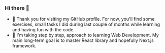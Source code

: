 ### Hi there 👋
- 🌱 Thank you for visiting my GitHub profile. For now, you'll find some exercises, small tasks I did during last couple of months while learning and having fun with the code.
- 🔭 I'm taking step by step, approach to learning Web Development. My main long-term goal is to master React library and hopefully Next.js framework.

<!--
**psychonautweb/psychonautweb** is a ✨ _special_ ✨ repository because its `README.md` (this file) appears on your GitHub profile.

Here are some ideas to get you started:

- 🔭 I’m currently working on my front end development skills
- 🌱 I’m currently learning html, css & JS
- 👯 I’m looking to collaborate ...
- 🤔 I’m looking for help with ...
- 💬 Ask me about anything
- 📫 How to reach me: tbd
- 😄 Pronouns: ...
- ⚡ Fun fact: ...
-->
